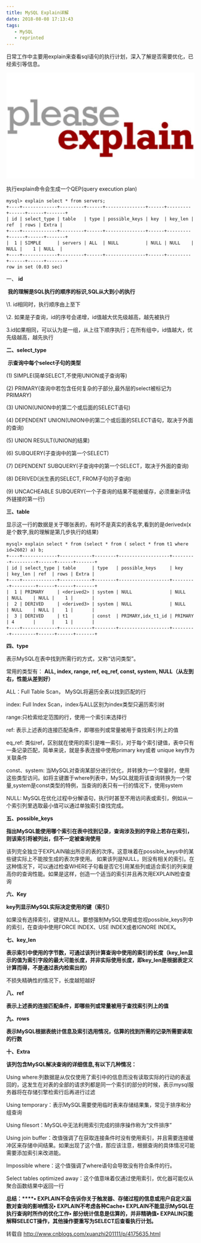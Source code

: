 ```yaml
---
title: MySQL Explain详解
date: 2018-08-08 17:13:43
tags:
   - MySQL
   - reprinted
---
```


日常工作中主要用explain来查看sql语句的执行计划，深入了解是否需要优化，已经索引等信息。

![1533719799975](/images/1533719799975.png)

<!-- more -->

执行explain命令会生成一个QEP(query execution plan)

```shell
mysql> explain select * from servers;
+----+-------------+---------+------+---------------+------+---------+------+------+-------+
| id | select_type | table   | type | possible_keys | key  | key_len | ref  | rows | Extra |
+----+-------------+---------+------+---------------+------+---------+------+------+-------+
|  1 | SIMPLE      | servers | ALL  | NULL          | NULL | NULL    | NULL |    1 | NULL  |
+----+-------------+---------+------+---------------+------+---------+------+------+-------+
row in set (0.03 sec)
```

一、 **id**

​     **我的理解是SQL执行的顺序的标识,SQL从大到小的执行**

\1. id相同时，执行顺序由上至下

\2. 如果是子查询，id的序号会递增，id值越大优先级越高，越先被执行

3.id如果相同，可以认为是一组，从上往下顺序执行；在所有组中，id值越大，优先级越高，越先执行

 

 

**二、select_type**

​      **示查询中每个select子句的类型**

(1) SIMPLE(简单SELECT,不使用UNION或子查询等)

(2) PRIMARY(查询中若包含任何复杂的子部分,最外层的select被标记为PRIMARY)

(3) UNION(UNION中的第二个或后面的SELECT语句)

(4) DEPENDENT UNION(UNION中的第二个或后面的SELECT语句，取决于外面的查询)

(5) UNION RESULT(UNION的结果)

(6) SUBQUERY(子查询中的第一个SELECT)

(7) DEPENDENT SUBQUERY(子查询中的第一个SELECT，取决于外面的查询)

(8) DERIVED(派生表的SELECT, FROM子句的子查询)

(9) UNCACHEABLE SUBQUERY(一个子查询的结果不能被缓存，必须重新评估外链接的第一行)

 

**三、table**

显示这一行的数据是关于哪张表的，有时不是真实的表名字,看到的是derivedx(x是个数字,我的理解是第几步执行的结果)

```
mysql> explain select * from (select * from ( select * from t1 where id=2602) a) b;
+----+-------------+------------+--------+-------------------+---------+---------+------+------+-------+
| id | select_type | table      | type   | possible_keys     | key     | key_len | ref  | rows | Extra |
+----+-------------+------------+--------+-------------------+---------+---------+------+------+-------+
|  1 | PRIMARY     | <derived2> | system | NULL              | NULL    | NULL    | NULL |    1 |       |
|  2 | DERIVED     | <derived3> | system | NULL              | NULL    | NULL    | NULL |    1 |       |
|  3 | DERIVED     | t1         | const  | PRIMARY,idx_t1_id | PRIMARY | 4       |      |    1 |       |
+----+-------------+------------+--------+-------------------+---------+---------+------+------+-------+ 
```

**四、type**

表示MySQL在表中找到所需行的方式，又称“访问类型”。

常用的类型有： **ALL, index,  range, ref, eq_ref, const, system, NULL（从左到右，性能从差到好）**

ALL：Full Table Scan， MySQL将遍历全表以找到匹配的行

index: Full Index Scan，index与ALL区别为index类型只遍历索引树

range:只检索给定范围的行，使用一个索引来选择行

ref: 表示上述表的连接匹配条件，即哪些列或常量被用于查找索引列上的值

eq_ref: 类似ref，区别就在使用的索引是唯一索引，对于每个索引键值，表中只有一条记录匹配，简单来说，就是多表连接中使用primary key或者 unique key作为关联条件

const、system: 当MySQL对查询某部分进行优化，并转换为一个常量时，使用这些类型访问。如将主键置于where列表中，MySQL就能将该查询转换为一个常量,system是const类型的特例，当查询的表只有一行的情况下，使用system

NULL: MySQL在优化过程中分解语句，执行时甚至不用访问表或索引，例如从一个索引列里选取最小值可以通过单独索引查找完成。

 

**五、possible_keys**

**指出MySQL能使用哪个索引在表中找到记录，查询涉及到的字段上若存在索引，则该索引将被列出，但不一定被查询使用**

该列完全独立于EXPLAIN输出所示的表的次序。这意味着在possible_keys中的某些键实际上不能按生成的表次序使用。
如果该列是NULL，则没有相关的索引。在这种情况下，可以通过检查WHERE子句看是否它引用某些列或适合索引的列来提高你的查询性能。如果是这样，创造一个适当的索引并且再次用EXPLAIN检查查询

 

**六、Key**

**key列显示MySQL实际决定使用的键（索引）**

如果没有选择索引，键是NULL。要想强制MySQL使用或忽视possible_keys列中的索引，在查询中使用FORCE INDEX、USE INDEX或者IGNORE INDEX。

 

**七、key_len**

**表示索引中使用的字节数，可通过该列计算查询中使用的索引的长度（key_len显示的值为索引字段的最大可能长度，并非实际使用长度，即key_len是根据表定义计算而得，不是通过表内检索出的）**

不损失精确性的情况下，长度越短越好 

 

**八、ref**

**表示上述表的连接匹配条件，即哪些列或常量被用于查找索引列上的值**

 

**九、rows**

 **表示MySQL根据表统计信息及索引选用情况，估算的找到所需的记录所需要读取的行数**

 

**十、Extra**

**该列包含MySQL解决查询的详细信息,有以下几种情况：**

Using where:列数据是从仅仅使用了索引中的信息而没有读取实际的行动的表返回的，这发生在对表的全部的请求列都是同一个索引的部分的时候，表示mysql服务器将在存储引擎检索行后再进行过滤

Using temporary：表示MySQL需要使用临时表来存储结果集，常见于排序和分组查询

Using filesort：MySQL中无法利用索引完成的排序操作称为“文件排序”

Using join buffer：改值强调了在获取连接条件时没有使用索引，并且需要连接缓冲区来存储中间结果。如果出现了这个值，那应该注意，根据查询的具体情况可能需要添加索引来改进能。

Impossible where：这个值强调了where语句会导致没有符合条件的行。

Select tables optimized away：这个值意味着仅通过使用索引，优化器可能仅从聚合函数结果中返回一行



**总结：****• EXPLAIN不会告诉你关于触发器、存储过程的信息或用户自定义函数对查询的影响情况• EXPLAIN不考虑各种Cache• EXPLAIN不能显示MySQL在执行查询时所作的优化工作• 部分统计信息是估算的，并非精确值• EXPALIN只能解释SELECT操作，其他操作要重写为SELECT后查看执行计划。**



转载自 http://www.cnblogs.com/xuanzhi201111/p/4175635.html